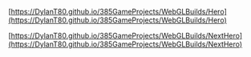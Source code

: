 [https://DylanT80.github.io/385GameProjects/WebGLBuilds/Hero](https://DylanT80.github.io/385GameProjects/WebGLBuilds/Hero)

[https://DylanT80.github.io/385GameProjects/WebGLBuilds/NextHero](https://DylanT80.github.io/385GameProjects/WebGLBuilds/NextHero)
